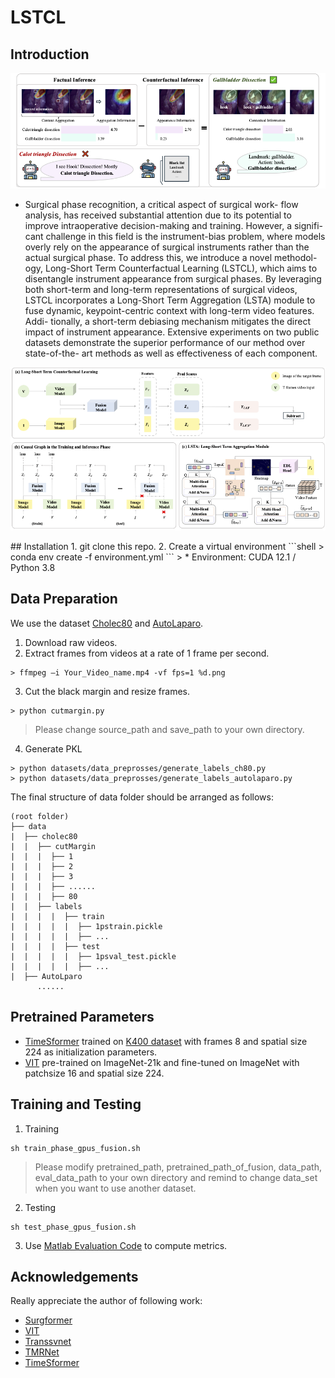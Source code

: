 # LSTCL

## Introduction
<p align="center">
  <img src="new_intro.png" alt="Figure 1 from paper" width="800"/>
</p>

- Surgical phase recognition, a critical aspect of surgical work-
flow analysis, has received substantial attention due to its potential to
improve intraoperative decision-making and training. However, a signifi-
cant challenge in this field is the instrument-bias problem, where models
overly rely on the appearance of surgical instruments rather than the
actual surgical phase. To address this, we introduce a novel methodol-
ogy, Long-Short Term Counterfactual Learning (LSTCL), which aims to
disentangle instrument appearance from surgical phases. By leveraging
both short-term and long-term representations of surgical videos, LSTCL
incorporates a Long-Short Term Aggregation (LSTA) module to fuse
dynamic, keypoint-centric context with long-term video features. Addi-
tionally, a short-term debiasing mechanism mitigates the direct impact
of instrument appearance. Extensive experiments on two public datasets
demonstrate the superior performance of our method over state-of-the-
art methods as well as effectiveness of each component.
<p align="center">
  <img src="method.png" alt="Figure 2 from paper" width="800"/>
</p>
## Installation
1. git clone this repo.
2. Create a virtual environment
```shell
> conda env create -f environment.yml
```
> * Environment: CUDA 12.1 / Python 3.8

## Data Preparation
We use the dataset [Cholec80](https://camma.unistra.fr/datasets/) and [AutoLaparo](https://autolaparo.github.io/).
1. Download raw videos.
2. Extract frames from videos at a rate of 1 frame per second.
```shell
> ffmpeg –i Your_Video_name.mp4 -vf fps=1 %d.png
```
3. Cut the black margin and resize frames.
```shell
> python cutmargin.py
```
> Please change source_path and save_path to your own directory.

4. Generate PKL
```shell
> python datasets/data_preprosses/generate_labels_ch80.py
> python datasets/data_preprosses/generate_labels_autolaparo.py
```

The final structure of data folder should be arranged as follows:
```
(root folder)
├── data
|  ├── cholec80
|  |  ├── cutMargin
|  |  |  ├── 1
|  |  |  ├── 2
|  |  |  ├── 3
|  |  |  ├── ......
|  |  |  ├── 80
|  |  ├── labels
|  |  |  |  ├── train
|  |  |  |  |  ├── 1pstrain.pickle
|  |  |  |  |  ├── ...
|  |  |  |  ├── test
|  |  |  |  |  ├── 1psval_test.pickle
|  |  |  |  |  ├── ...
|  ├── AutoLparo
      ......
```

## Pretrained Parameters
* [TimeSformer](https://github.com/facebookresearch/TimeSformer) trained on [K400 dataset](https://www.dropbox.com/s/g5t24we9gl5yk88/TimeSformer_divST_8x32_224_K400.pyth?dl=0) with frames 8 and spatial size 224 as initialization parameters.
* [VIT](https://github.com/google-research/vision_transformer) pre-trained on ImageNet-21k and fine-tuned on ImageNet with patchsize 16 and spatial size 224.

## Training and Testing
1. Training
```shell
sh train_phase_gpus_fusion.sh
```
> Please modify pretrained_path, pretrained_path_of_fusion, data_path, eval_data_path to your own directory and remind to change data_set when you want to use another dataset.
2. Testing
```shell
sh test_phase_gpus_fusion.sh
```
3. Use [Matlab Evaluation Code](https://github.com/isyangshu/Surgformer/tree/master/evaluation_matlab) to compute metrics.

## Acknowledgements
Really appreciate the author of following work:
- [Surgformer](https://github.com/isyangshu/Surgformer)
- [VIT](https://github.com/google-research/vision_transformer)
- [Transsvnet](https://github.com/xjgaocs/Trans-SVNet)
- [TMRNet](https://github.com/YuemingJin/TMRNet)
- [TimeSformer](https://github.com/facebookresearch/TimeSformer)
